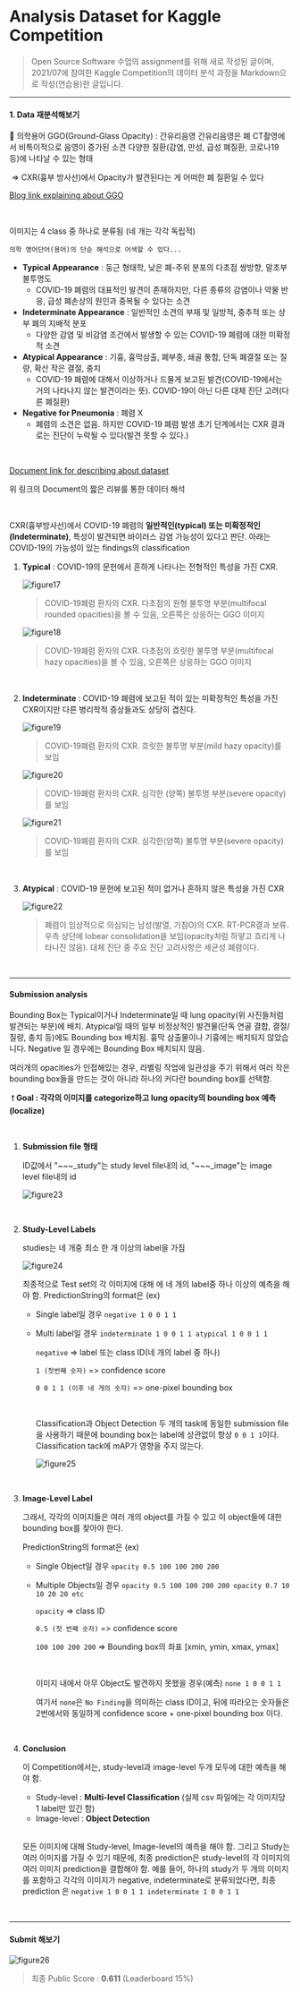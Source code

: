 # Analysis Dataset for Kaggle Competition

> Open Source Software 수업의 assignment를 위해 새로 작성된 글이며, 2021/07에 참여한 Kaggle Competition의 데이터 분석 과정을 Markdown으로 작성(연습용)한 글입니다.



----

#### 1. Data 재분석해보기

 :crystal_ball: 의학용어 GGO(Ground-Glass Opacity) : 간유리음영 간유리음영은 폐 CT촬영에서 비특이적으로 음영이 증가된 소견 다양한 질환(감염, 만성, 급성 폐질환, 코로나19 등)에 나타날 수 있는 형태

​	⇒ CXR(흉부 방사선)에서 Opacity가 발견된다는 게 어떠한 폐 질환일 수 있다

[Blog link explaining about GGO](https://eternitymed.tistory.com/entry/%EC%9D%98%ED%95%99%EC%9A%A9%EC%96%B4-GGO-%EB%AC%B4%EC%8A%A8%EB%9C%BB%EC%9D%B8%EC%A7%80-%EC%95%8C%EC%95%84%EB%B3%B4%EC%9E%90)



<br>

이미지는 4 class 중 하나로 분류됨 (네 개는 각각 독립적)

 	의학 영어단어(용어)의 단순 해석으로 어색할 수 있다...

* **Typical Appearance** : 둥근 형태학, 낮은 폐-주위 분포의 다초점 쌍방향, 말초부 불투명도
  * COVID-19 폐렴의 대표적인 발견이 존재하지만, 다른 종류의 감염이나 약물 반응, 급성 폐손상의 원인과 중복될 수 있다는 소견
* **Indeterminate Appearance** : 일반적인 소견의 부재 및 일방적, 중추적 또는 상부 폐의 지배적 분포
  *  다양한 감염 및 비감염 조건에서 발생할 수 있는 COVID-19 폐렴에 대한 미확정적 소견
* **Atypical Appearance** : 기흉, 흉막삼출, 폐부종, 쇄골 통합, 단독 폐결절 또는 질량, 확산 작은 결절, 충치
  * COVID-19 폐렴에 대해서 이상하거나 드물게 보고된 발견(COVID-19에서는 거의 나타나지 않는 발견이라는 뜻). COVID-19이 아닌 다른 대체 진단 고려(다른 폐질환)
* **Negative for Pneumonia** : 폐렴 X
  * 폐렴의 소견은 없음. 하지만 COVID-19 폐렴 발생 초기 단계에서는 CXR 결과로는 진단이 누락될 수 있다(발견 못할 수 있다.)



<br>

[Document link for describing about dataset](https://journals.lww.com/thoracicimaging/Fulltext/2020/11000/Review_of_Chest_Radiograph_Findings_of_COVID_19.4.aspx)

위 링크의 Document의 짧은 리뷰를 통한 데이터 해석

<br>

CXR(흉부방사선)에서 COVID-19 폐렴의 **일반적인(typical) 또는 미확정적인(Indeterminate)**, 특성이 발견되면 바이러스 감염 가능성이 있다고 판단. 아래는 COVID-19의 가능성이 있는 findings의 classification

1. **Typical** : COVID-19의 문헌에서 흔하게 나타나는 전형적인 특성을 가진 CXR.

   ![figure17](./img/figure17.PNG)

   > COVID-19폐렴 환자의 CXR. 다초점의 원형 불투명 부분(multifocal rounded opacities)을 볼 수 있음, 오른쪽은 상응하는 GGO 이미지

   ![figure18](./img/figure18.PNG)

   > COVID-19폐렴 환자의 CXR. 다초점의 흐릿한 불투명 부분(multifocal hazy opacities)을 볼 수 있음, 오른쪽은 상응하는 GGO 이미지

   <br>

2. **Indeterminate** : COVID-19 폐렴에 보고된 적이 있는 미확정적인 특성을 가진 CXR이지만 다른 병리학적 증상들과도 상당히 겹친다.

   ![figure19](./img/figure19.PNG)

   > COVID-19폐렴 환자의 CXR. 흐릿한 불투명 부분(mild hazy opacity)를 보임

   ![figure20](./img/figure20.PNG)

   > COVID-19폐렴 환자의 CXR. 심각한 (양쪽) 불투명 부분(severe opacity)를 보임

   ![figure21](./img/figure21.PNG)

   > COVID-19폐렴 환자의 CXR. 심각한(양쪽) 불투명 부분(severe opacity)를 보임

   <br>

3. **Atypical** : COVID-19 문헌에 보고된 적이 없거나 흔하지 않은 특성을 가진 CXR

   ![figure22](./img/figure22.PNG)

   > 폐렴이 임상적으로 의심되는 남성(발열, 기침O)의 CXR. RT-PCR결과 보류.우측 상단에 lobear consolidation을 보임(opacity처럼 하얗고 흐리게 나타나진 않음). 대체 진단 중 주요 진단 고려사항은 세균성 폐렴이다.

   <br>





---

#### Submission analysis

Bounding Box는 Typical이거나 Indeterminate일 때 lung opacity(위 사진들처럼 발견되는 부분)에 배치. Atypical일 때의 일부 비정상적인 발견물(단독 연골 결합, 결절/질량, 충치 등)에도 Bounding box 배치됨. 흉막 삼출물이나 기흉에는 배치되지 않았습니다. Negative 일 경우에는 Bounding Box 배치되지 않음.

여러개의 opacities가 인접해있는 경우, 라벨링 작업에 일관성을 주기 위해서 여러 작은 bounding box들을 만드는 것이 아니라 하나의 커다란 bounding box를 선택함.

​	:exclamation: **Goal : 각각의 이미지를 categorize하고 lung opacity의 bounding box 예측(localize)**



<br>

1. **Submission file 형태**

   ID값에서 "\~\~\~\_study"는 study level file내의 id, "\~\~\~\_image"는 image level file내의 id

   ![figure23](./img/figure23.PNG)

   <br>

2. **Study-Level Labels**

   studies는 네 개중 최소 한 개 이상의 label을 가짐

   ![figure24](./img/figure24.PNG)

   최종적으로 Test set의 각 이미지에 대해 에 네 개의 label중 하나 이상의 예측을 해야 함. PredictionString의 format은 (ex)

   * Single label일 경우 `negative 1 0 0 1 1`

   * Multi label일 경우 `indeterminate 1 0 0 1 1 atypical 1 0 0 1 1`

     `negative` => label 또는 class ID(네 개의 label 중 하나)

     `1 (첫번째 숫자)` => confidence score

     `0 0 1 1 (이후 네 개의 숫자)` => one-pixel bounding box

     <br>

     Classification과 Object Detection 두 개의 task에 동일한 submission file을 사용하기 때문에 bounding box는 label에 상관없이 항상 `0 0 1 1`이다. Classification tack에 mAP가 영향을 주지 않는다.

     ![figure25](./img/figure25.PNG)

   <br>

3. **Image-Level Label**

   그래서, 각각의 이미지들은 여러 개의 object를 가질 수 있고 이 object들에 대한 bounding box를 찾아야 한다.

   PredictionString의 format은 (ex)

   * Single Object일 경우 `opacity 0.5 100 100 200 200`

   * Multiple Objects일 경우 `opacity 0.5 100 100 200 200 opacity 0.7 10 10 20 20 etc`

     `opacity` => class ID

     `0.5 (첫 번째 숫자)` => confidence score

     `100 100 200 200` => Bounding box의 좌표 [xmin, ymin, xmax, ymax]

     <br>

     이미지 내에서 아무 Object도 발견하지 못했을 경우(예측) `none 1 0 0 1 1`

     여기서 `none`은 `No Finding`을 의미하는 class ID이고, 뒤에 따라오는 숫자들은 2번에서와 동일하게 confidence score + one-pixel bounding box 이다.

     <br>

4. **Conclusion**

   이 Competition에서는, study-level과 image-level 두개 모두에 대한 예측을 해야 함.

   * Study-level : **Multi-level Classification** (실제 csv 파일에는 각 이미지당 1 label만 있긴 함)
   * Image-level : **Object Detection**

   <br>

   모든 이미지에 대해 Study-level, Image-level의 예측을 해야 함. 그리고 Study는 여러 이미지를 가질 수 있기 때문에, 최종 prediction은 study-level의 각 이미지의 여러 이미지 prediction을 결합해야 함. 예를 들어, 하나의 study가 두 개의 이미지를 포함하고 각각의 이미지가 negative, indeterminate로 분류되었다면, 최종 prediction 은 `negative 1 0 0 1 1 indeterminate 1 0 0 1 1`



<br>

---

#### Submit 해보기

![figure26](./img/figure26.PNG)

> 최종 Public Score : **0.611** (Leaderboard 15%)

